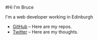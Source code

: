 #Hi I'm Bruce

I'm a web developer working in Edinburgh

- [GitHub](https://github.com/bruceyboy86) – Here are my repos.
- [Twitter](https://twitter.com/BruceyBoyD) – Here are my thoughts.